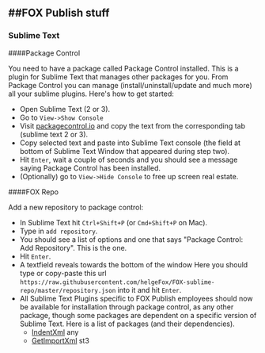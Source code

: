 ##FOX Publish stuff
-----------------------------------------

### Sublime Text

####Package Control

You need to have a package called Package Control installed. This is a plugin for Sublime Text that manages other packages for you. From Package Control you can manage (install/uninstall/update and much more) all your sublime plugins. Here's how to get started:
* Open Sublime Text (2 or 3).
* Go to `View->Show Console`
* Visit [packagecontrol.io][] and copy the text from the corresponding tab (sublime text 2 or 3).
* Copy selected text and paste into Sublime Text console (the field at bottom of Sublime Text Window that appeared during step two).
* Hit `Enter`, wait a couple of seconds and you should see a message saying Package Control has been installed.
* (Optionally) go to `View->Hide Console` to free up screen real estate.

[packagecontrol.io]: http://packagecontrol.io/installation

####FOX Repo

Add a new repository to package control:
* In Sublime Text hit `Ctrl+Shift+P` (or `Cmd+Shift+P` on Mac).
* Type in `add repository`.
* You should see a list of options and one that says "Package Control: Add Repository". This is the one.
* Hit `Enter`.
* A textfield reveals towards the bottom of the window Here you should type or copy-paste this url `https://raw.githubusercontent.com/helgeFox/FOX-sublime-repo/master/repository.json` into it and hit `Enter`.
* All Sublime Text Plugins specific to FOX Publish employees should now be available for installation through package control, as any other package, though some packages are dependent on a specific version of Sublime Text. Here is a list of packages (and their dependencies).
	* [IndentXml][] any
	* [GetImportXml][] st3

[IndentXml]: https://github.com/helgeFox/fox-indent-xml
[GetImportXml]: https://github.com/helgeFox/fox-getimportxml
